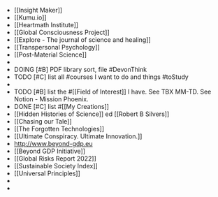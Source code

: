 - [[Insight Maker]]
- [[Kumu.io]]
- [[Heartmath Institute]]
- [[Global Consciousness Project]]
- [[Explore - The journal of science and healing]]
- [[Transpersonal Psychology]]
- [[Post-Material Science]]
-
- DOING [#B] PDF library sort, file #DevonThink
- TODO [#C] list all #courses I want to do and things #toStudy
-
- TODO [#B] list the #[[Field of Interest]] I have. See TBX MM-TD. See Notion - Mission Phoenix.
- DONE [#C] list #[[My Creations]]
- [[Hidden Histories of Science]] ed [[Robert B Silvers]]
- [[Chasing our Tale]]
- [[The Forgotten Technologies]]
- [[Ultimate Conspiracy. Ultimate Innovation.]]
- http://www.beyond-gdp.eu
- [[Beyond GDP Initiative]]
- [[Global Risks Report 2022]]
- [[Sustainable Society Index]]
- [[Universal Principles]]
-
-